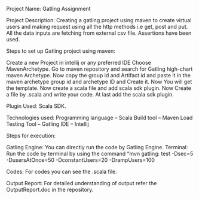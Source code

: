 Project Name: Gatling Assignment

Project Description: Creating a gatling project using maven to create virtual users and making request using all the http methods i.e get, post and put. All the data inputs are fetching from external csv file. Assertions have been used.

Steps to set up Gatling project using maven:

Create a new Project in intellij or any preferred IDE
Choose MavenArchetype.
Go to maven repository and search for Gatling high-chart maven Archetype.
Now copy the group id and Artifact id and paste it in the maven archetype group id and archetype ID and Create it.
Now You will get the template. Now create a scala file and add scala sdk plugin.
Now Create a file by .scala and write your code.
At last add the scala sdk plugin.

Plugin Used:
Scala SDK.

Technologies used: 
Programming language – Scala 
Build tool – Maven 
Load Testing Tool – Gatling 
IDE – Intellij

Steps for execution:

Gatling Engine: You can directly run the code by Gatling Engine.
Terminal: Run the code by terminal by using the command “mvn gatling: test -Dsec=5 -DusersAtOnce=50 -DconstantUsers=20 -DrampUsers=100

Codes: For codes you can see the .scala file.

Output Report: For detailed understanding of output refer the OutputReport.doc in the repository.
